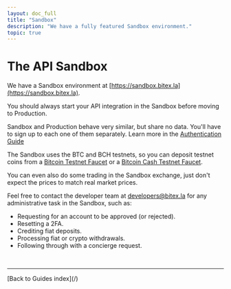 ```yaml
---
layout: doc_full
title: "Sandbox"
description: "We have a fully featured Sandbox environment."
topic: true
---
```

# The API Sandbox

We have a Sandbox environment at [https://sandbox.bitex.la](https://sandbox.bitex.la).

You should always start your API integration in the Sandbox before moving to Production.

Sandbox and Production behave very similar, but share no data. You'll have to sign up
to each one of them separately. Learn more in the [Authentication Guide](/authentication)

The Sandbox uses the BTC and BCH testnets, so you can deposit testnet coins from a
[Bitcoin Testnet Faucet](https://coinfaucet.eu/en/btc-testnet/) or a 
[Bitcoin Cash Testnet Faucet](https://developer.bitcoin.com/faucets/bch/).

You can even also do some trading in the Sandbox exchange, just don't expect the prices to match real market prices.

Feel free to contact the developer team at [developers@bitex.la](mailto:developers@bitex.la)
for any administrative task in the Sandbox, such as:
- Requesting for an account to be approved (or rejected).
- Resetting a 2FA.
- Crediting fiat deposits.
- Processing fiat or crypto withdrawals.
- Following through with a concierge request.

<br/>
<hr/>
[Back to Guides index](/)
